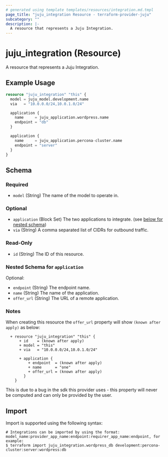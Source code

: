 ```yaml
---
# generated using template templates/resources/integration.md.tmpl
page_title: "juju_integration Resource - terraform-provider-juju"
subcategory: ""
description: |-
  A resource that represents a Juju Integration.
---
```


# juju_integration (Resource)

A resource that represents a Juju Integration.

## Example Usage
```terraform
resource "juju_integration" "this" {
  model = juju_model.development.name
  via   = "10.0.0.0/24,10.0.1.0/24"

  application {
    name     = juju_application.wordpress.name
    endpoint = "db"
  }

  application {
    name     = juju_application.percona-cluster.name
    endpoint = "server"
  }
}
```

<!-- schema generated by tfplugindocs -->
## Schema

### Required

- `model` (String) The name of the model to operate in.

### Optional

- `application` (Block Set) The two applications to integrate. (see [below for nested schema](#nestedblock--application))
- `via` (String) A comma separated list of CIDRs for outbound traffic.

### Read-Only

- `id` (String) The ID of this resource.

<a id="nestedblock--application"></a>
### Nested Schema for `application`

Optional:

- `endpoint` (String) The endpoint name.
- `name` (String) The name of the application.
- `offer_url` (String) The URL of a remote application.


### Notes
When creating this resource the `offer_url` property will show `(known after apply)` as below:
```
  + resource "juju_integration" "this" {
      + id    = (known after apply)
      + model = "this"
      + via   = "10.0.0.0/24,10.0.1.0/24"

      + application {
          + endpoint  = (known after apply)
          + name      = "one"
          + offer_url = (known after apply)
        }
    }
```
This is due to a bug in the sdk this provider uses - this property will never be computed and can only be provided by the user.

## Import

Import is supported using the following syntax:

```shell
# Integrations can be imported by using the format: model_name:provider_app_name:endpoint:requirer_app_name:endpoint, for example:
$ terraform import juju_integration.wordpress_db development:percona-cluster:server:wordpress:db
```
